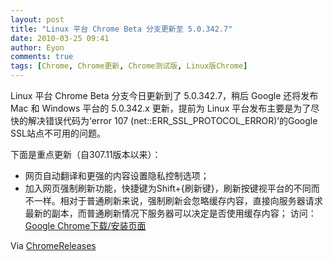 ```yaml
---
layout: post
title: "Linux 平台 Chrome Beta 分支更新至 5.0.342.7"
date: 2010-03-25 09:41
author: Eyon
comments: true
tags: [Chrome, Chrome更新, Chrome测试版, Linux版Chrome]
---
```

Linux 平台 Chrome Beta 分支今日更新到了 5.0.342.7，稍后 Google 还将发布 Mac 和 Windows 平台的 5.0.342.x 更新，提前为 Linux 平台发布主要是为了尽快的解决错误代码为‘error 107 (net::ERR_SSL_PROTOCOL_ERROR)’的Google SSL站点不可用的问题。

下面是重点更新（自307.11版本以来）：


*   网页自动翻译和更强的内容设置隐私控制选项；
*   加入网页强制刷新功能，快捷键为Shift+{刷新键}，刷新按键视平台的不同而不一样。相对于普通刷新来说，强制刷新会忽略缓存内容，直接向服务器请求最新的副本，而普通刷新情况下服务器可以决定是否使用缓存内容；
访问：[Google Chrome下载/安装页面](http://www.chromi.org/chromedownload)

Via [ChromeReleases](http://googlechromereleases.blogspot.com/2010/03/beta-update-translate-for-linux-ssl-fix.html?utm_source=feedburner&amp;utm_medium=feed&amp;utm_campaign=Feed:+GoogleChromeReleases+(Google+Chrome+Releases))
